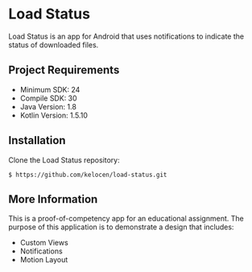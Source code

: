 # Load Status
  Load Status is an app for Android that uses notifications to indicate the status of downloaded files.

## Project Requirements
* Minimum SDK: 24
* Compile SDK: 30
* Java Version: 1.8
* Kotlin Version: 1.5.10

## Installation
Clone the Load Status repository:

`$ https://github.com/kelocen/load-status.git`

## More Information
This is a proof-of-competency app for an educational assignment. The purpose of this application is to demonstrate a design that includes:

* Custom Views
* Notifications
* Motion Layout
